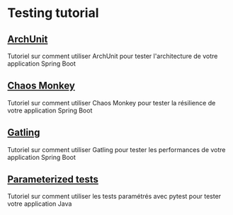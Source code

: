 # Testing tutorial
## [ArchUnit](archunit-tutorial)
Tutoriel sur comment utiliser ArchUnit pour tester l'architecture de votre application Spring Boot

## [Chaos Monkey](chaos-monkey-tutorial)
Tutoriel sur comment utiliser Chaos Monkey pour tester la résilience de votre application Spring Boot

## [Gatling](gatling-tutorial)
Tutoriel sur comment utiliser Gatling pour tester les performances de votre application Spring Boot

## [Parameterized tests](parametrize-test-tutorial)
Tutoriel sur comment utiliser les tests paramétrés avec pytest pour tester votre application Java